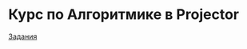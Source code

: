 # Курс по Алгоритмике в Projector

[Задания](https://github.com/vseloved/prj-algo/blob/master/tasks/README.md)
